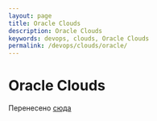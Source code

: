 ```yaml
---
layout: page
title: Oracle Clouds
description: Oracle Clouds
keywords: devops, clouds, Oracle Clouds
permalink: /devops/clouds/oracle/
---
```


# Oracle Clouds

Перенесено [сюда](//kuberops.ru/clouds/oracle/)
